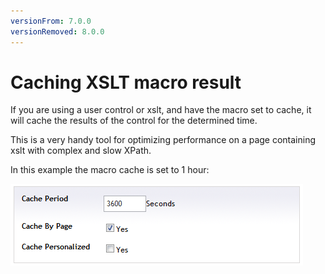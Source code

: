 ```yaml
---
versionFrom: 7.0.0
versionRemoved: 8.0.0
---
```


# Caching XSLT macro result

If you are using a user control or xslt, and have the macro set to
cache, it will cache the results of the control for the determined time.

This is a very handy tool for optimizing performance on a page
containing xslt with complex and slow XPath.

In this example the macro cache is set to 1 hour:

![Macro caching](Images/macro-cache.png)
